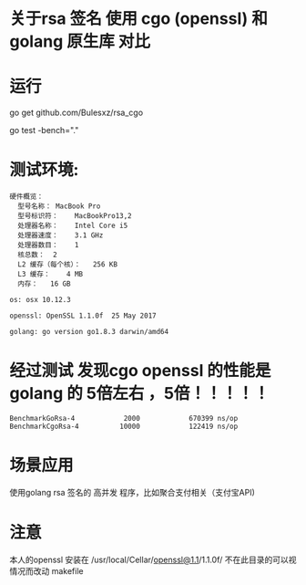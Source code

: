 # 关于rsa 签名 使用 cgo (openssl) 和golang 原生库 对比

# 运行
go get github.com/Bulesxz/rsa_cgo

go test -bench="."

# 测试环境:
```
硬件概览：
  型号名称：	MacBook Pro
  型号标识符：	MacBookPro13,2
  处理器名称：	Intel Core i5
  处理器速度：	3.1 GHz
  处理器数目：	1
  核总数：	2
  L2 缓存（每个核）：	256 KB
  L3 缓存：	4 MB
  内存：	16 GB

os: osx 10.12.3

openssl: OpenSSL 1.1.0f  25 May 2017

golang: go version go1.8.3 darwin/amd64

```
# 经过测试 发现cgo openssl 的性能是 golang 的 5倍左右 ，5倍！！！！！
```
BenchmarkGoRsa-4            2000            670399 ns/op
BenchmarkCgoRsa-4          10000            122419 ns/op
```

# 场景应用
使用golang rsa 签名的 高并发 程序，比如聚合支付相关（支付宝API)

# 注意
本人的openssl 安装在 /usr/local/Cellar/openssl@1.1/1.1.0f/ 不在此目录的可以视情况而改动 makefile